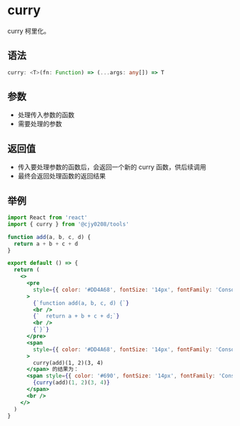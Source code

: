 # curry

curry 柯里化。

## 语法

```ts
curry: <T>(fn: Function) => (...args: any[]) => T
```

## 参数

- 处理传入参数的函数
- 需要处理的参数

## 返回值

- 传入要处理参数的函数后，会返回一个新的 curry 函数，供后续调用
- 最终会返回处理函数的返回结果

## 举例

```jsx
import React from 'react'
import { curry } from '@cjy0208/tools'

function add(a, b, c, d) {
  return a + b + c + d
}

export default () => {
  return (
    <>
      <pre
        style={{ color: '#DD4A68', fontSize: '14px', fontFamily: 'Consolas' }}
      >
        {`function add(a, b, c, d) {`}
        <br />
        {`  return a + b + c + d;`}
        <br />
        {`}`}
      </pre>
      <span
        style={{ color: '#DD4A68', fontSize: '14px', fontFamily: 'Consolas' }}
      >
        curry(add)(1, 2)(3, 4)
      </span> 的结果为：
      <span style={{ color: '#690', fontSize: '14px', fontFamily: 'Consolas' }}>
        {curry(add)(1, 2)(3, 4)}
      </span>
      <br />
    </>
  )
}
```
